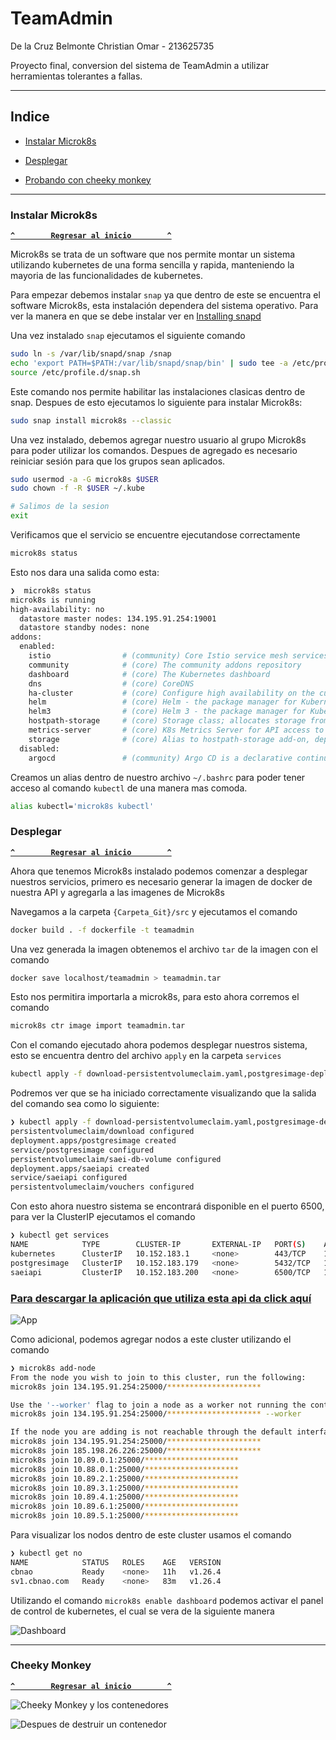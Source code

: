 # TeamAdmin

De la Cruz Belmonte Christian Omar - 213625735  

Proyecto final, conversion del sistema de TeamAdmin a utilizar herramientas tolerantes a fallas.

---

## Indice

- [Instalar Microk8s](#instalar-microk8s)

- [Desplegar](#desplegar)

- [Probando con cheeky monkey](#probando-con-cheeky-monkey)

---

### Instalar Microk8s

**[`^        Regresar al inicio        ^`](#teamadmin)**

Microk8s se trata de un software que nos permite montar un sistema utilizando kubernetes de una forma sencilla y rapida, manteniendo la mayoria de las funcionalidades de kubernetes.

Para empezar debemos instalar `snap` ya que dentro de este se encuentra el software Microk8s, esta instalación dependera del sistema operativo.
Para ver la manera en que se debe instalar ver en [Installing snapd](https://snapcraft.io/docs/installing-snapd)

Una vez instalado `snap` ejecutamos el siguiente comando

```bash
sudo ln -s /var/lib/snapd/snap /snap
echo 'export PATH=$PATH:/var/lib/snapd/snap/bin' | sudo tee -a /etc/profile.d/snap.sh
source /etc/profile.d/snap.sh
```

Este comando nos permite habilitar las instalaciones clasicas dentro de snap.
Despues de esto ejecutamos lo siguiente para instalar Microk8s:

```bash
sudo snap install microk8s --classic 
```

Una vez instalado, debemos agregar nuestro usuario al grupo Microk8s para poder utilizar los comandos. Despues de agregado es necesario reiniciar sesión para que los grupos sean aplicados.

```bash
sudo usermod -a -G microk8s $USER
sudo chown -f -R $USER ~/.kube

# Salimos de la sesion
exit
```

Verificamos que el servicio se encuentre ejecutandose correctamente

```bash
microk8s status
```

Esto nos dara una salida como esta:

```bash
❯  microk8s status
microk8s is running
high-availability: no
  datastore master nodes: 134.195.91.254:19001
  datastore standby nodes: none
addons:
  enabled:
    istio                # (community) Core Istio service mesh services
    community            # (core) The community addons repository
    dashboard            # (core) The Kubernetes dashboard
    dns                  # (core) CoreDNS
    ha-cluster           # (core) Configure high availability on the current node
    helm                 # (core) Helm - the package manager for Kubernetes
    helm3                # (core) Helm 3 - the package manager for Kubernetes
    hostpath-storage     # (core) Storage class; allocates storage from host directory
    metrics-server       # (core) K8s Metrics Server for API access to service metrics
    storage              # (core) Alias to hostpath-storage add-on, deprecated
  disabled:
    argocd               # (community) Argo CD is a declarative continuous deployment for Kubernetes.
```

Creamos un alias dentro de nuestro archivo `~/.bashrc` para poder tener acceso al comando `kubectl` de una manera mas comoda.

```bash
alias kubectl='microk8s kubectl'
```

### Desplegar

**[`^        Regresar al inicio        ^`](#teamadmin)**

Ahora que tenemos Microk8s instalado podemos comenzar a desplegar nuestros servicios, primero es necesario generar la imagen de docker de nuestra API y agregarla a las imagenes de Microk8s

Navegamos a la carpeta `{Carpeta_Git}/src` y ejecutamos el comando

```bash
docker build . -f dockerfile -t teamadmin
```

Una vez generada la imagen obtenemos el archivo `tar` de la imagen con el comando

```bash
docker save localhost/teamadmin > teamadmin.tar
```

Esto nos permitira importarla a microk8s, para esto ahora corremos el comando 

```bash
microk8s ctr image import teamadmin.tar
```

Con el comando ejecutado ahora podemos desplegar nuestros sistema, esto se encuentra dentro del archivo `apply` en la carpeta `services`

```bash
kubectl apply -f download-persistentvolumeclaim.yaml,postgresimage-deployment.yaml,postgresimage-service.yaml,saei-db-volume-persistentvolumeclaim.yaml,saeiapi-deployment.yaml,saeiapi-service.yaml,vouchers-persistentvolumeclaim.yaml
```

Podremos ver que se ha iniciado correctamente visualizando que la salida del comando sea como lo siguiente:

```bash
❯ kubectl apply -f download-persistentvolumeclaim.yaml,postgresimage-deployment.yaml,postgresimage-service.yaml,saei-db-volume-persistentvolumeclaim.yaml,saeiapi-deployment.yaml,saeiapi-service.yaml,vouchers-persistentvolumeclaim.yaml
persistentvolumeclaim/download configured
deployment.apps/postgresimage created
service/postgresimage configured
persistentvolumeclaim/saei-db-volume configured
deployment.apps/saeiapi created
service/saeiapi configured
persistentvolumeclaim/vouchers configured
```

Con esto ahora nuestro sistema se encontrará disponible en el puerto 6500, para ver la ClusterIP ejecutamos el comando 

```bash
❯ kubectl get services
NAME            TYPE        CLUSTER-IP       EXTERNAL-IP   PORT(S)    AGE
kubernetes      ClusterIP   10.152.183.1     <none>        443/TCP    10h
postgresimage   ClusterIP   10.152.183.179   <none>        5432/TCP   178m
saeiapi         ClusterIP   10.152.183.200   <none>        6500/TCP   178m
```

### [Para descargar la aplicación que utiliza esta api da click aquí](https://prometheus.cbnao.com/download/teamadmin.apk)

![App](images/app.png)

Como adicional, podemos agregar nodos a este cluster utilizando el comando

```bash
❯ microk8s add-node
From the node you wish to join to this cluster, run the following:
microk8s join 134.195.91.254:25000/*********************

Use the '--worker' flag to join a node as a worker not running the control plane, eg:
microk8s join 134.195.91.254:25000/********************* --worker

If the node you are adding is not reachable through the default interface you can use one of the following:
microk8s join 134.195.91.254:25000/*********************
microk8s join 185.198.26.226:25000/*********************
microk8s join 10.89.0.1:25000/*********************
microk8s join 10.88.0.1:25000/*********************
microk8s join 10.89.2.1:25000/*********************
microk8s join 10.89.3.1:25000/*********************
microk8s join 10.89.4.1:25000/*********************
microk8s join 10.89.6.1:25000/*********************
microk8s join 10.89.5.1:25000/*********************
```

Para visualizar los nodos dentro de este cluster usamos el comando

```bash
❯ kubectl get no
NAME            STATUS   ROLES    AGE   VERSION
cbnao           Ready    <none>   11h   v1.26.4
sv1.cbnao.com   Ready    <none>   83m   v1.26.4
```

Utilizando el comando `microk8s enable dashboard` podemos activar el panel de control de kubernetes, el cual se vera de la siguiente manera

![Dashboard](images/dashboard.png)

---

### Cheeky Monkey

**[`^        Regresar al inicio        ^`](#teamadmin)**

![Cheeky Monkey y los contenedores](images/monkey-running.png)

![Despues de destruir un contenedor](images/after-destroy.png)